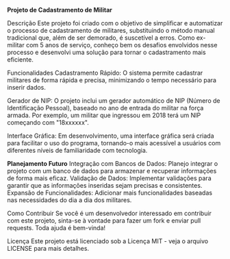 **Projeto de Cadastramento de Militar**

Descrição
Este projeto foi criado com o objetivo de simplificar e automatizar o processo de cadastramento de militares, substituindo o método manual tradicional que, além de ser demorado, é suscetível a erros. Como ex-militar com 5 anos de serviço, conheço bem os desafios envolvidos nesse processo e desenvolvi uma solução para tornar o cadastramento mais eficiente.

Funcionalidades
Cadastramento Rápido: O sistema permite cadastrar militares de forma rápida e precisa, minimizando o tempo necessário para inserir dados.

Gerador de NIP: O projeto inclui um gerador automático de NIP (Número de Identificação Pessoal), baseado no ano de entrada do militar na força armada. Por exemplo, um militar que ingressou em 2018 terá um NIP começando com "18xxxxxx".

Interface Gráfica: Em desenvolvimento, uma interface gráfica será criada para facilitar o uso do programa, tornando-o mais acessível a usuários com diferentes níveis de familiaridade com tecnologia.

**Planejamento Futuro**
Integração com Bancos de Dados: Planejo integrar o projeto com um banco de dados para armazenar e recuperar informações de forma mais eficaz.
Validação de Dados: Implementar validações para garantir que as informações inseridas sejam precisas e consistentes.
Expansão de Funcionalidades: Adicionar mais funcionalidades baseadas nas necessidades do dia a dia dos militares.

Como Contribuir
Se você é um desenvolvedor interessado em contribuir com este projeto, sinta-se à vontade para fazer um fork e enviar pull requests. Toda ajuda é bem-vinda!

Licença
Este projeto está licenciado sob a Licença MIT - veja o arquivo LICENSE para mais detalhes.
